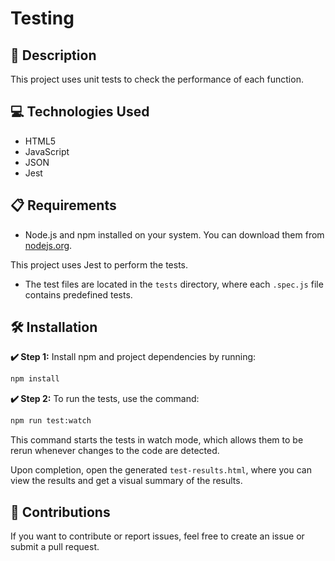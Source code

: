 # Testing

## 📄 Description

This project uses unit tests to check the performance of each function.

## 💻 Technologies Used

- HTML5
- JavaScript
- JSON
- Jest

## 📋 Requirements

- Node.js and npm installed on your system. You can download them from [nodejs.org](https://nodejs.org/).

This project uses Jest to perform the tests.

- The test files are located in the `tests` directory, where each `.spec.js` file contains predefined tests.

## 🛠️ Installation

**✔️ Step 1:** Install npm and project dependencies by running:

```bash
npm install
```

**✔️ Step 2:** To run the tests, use the command:

```bash
npm run test:watch
```
This command starts the tests in watch mode, which allows them to be rerun whenever changes to the code are detected.

Upon completion, open the generated `test-results.html`, where you can view the results and get a visual summary of the results.

## 🤝 Contributions
If you want to contribute or report issues, feel free to create an issue or submit a pull request.